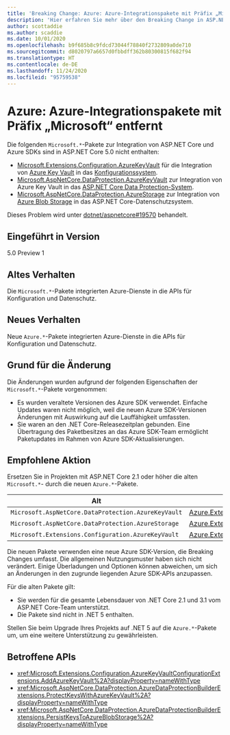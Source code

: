 ```yaml
---
title: 'Breaking Change: Azure: Azure-Integrationspakete mit Präfix „Microsoft“ entfernt'
description: 'Hier erfahren Sie mehr über den Breaking Change in ASP.NET Core 5.0 mit dem Titel „Azure: Azure-Integrationspakete mit Präfix „Microsoft“ entfernt'
author: scottaddie
ms.author: scaddie
ms.date: 10/01/2020
ms.openlocfilehash: b9f685b8c9fdcd73044f78840f2732809a0de710
ms.sourcegitcommit: d8020797a6657d0fbbdff362b80300815f682f94
ms.translationtype: HT
ms.contentlocale: de-DE
ms.lasthandoff: 11/24/2020
ms.locfileid: "95759538"
---
```

# <a name="azure-microsoft-prefixed-azure-integration-packages-removed"></a>Azure: Azure-Integrationspakete mit Präfix „Microsoft“ entfernt

Die folgenden `Microsoft.*`-Pakete zur Integration von ASP.NET Core und Azure SDKs sind in ASP.NET Core 5.0 nicht enthalten:

* [Microsoft.Extensions.Configuration.AzureKeyVault](https://www.nuget.org/packages/Microsoft.Extensions.Configuration.AzureKeyVault/) für die Integration von [Azure Key Vault](/azure/key-vault/) in das [Konfigurationssystem](/aspnet/core/fundamentals/configuration/).
* [Microsoft.AspNetCore.DataProtection.AzureKeyVault](https://www.nuget.org/packages/Microsoft.AspNetCore.DataProtection.AzureKeyVault/) zur Integration von Azure Key Vault in das [ASP.NET Core Data Protection-System](/aspnet/core/security/data-protection/introduction).
* [Microsoft.AspNetCore.DataProtection.AzureStorage](https://www.nuget.org/packages/Microsoft.AspNetCore.DataProtection.AzureStorage/) zur Integration von [Azure Blob Storage](/azure/storage/blobs/) in das ASP.NET Core-Datenschutzsystem.

Dieses Problem wird unter [dotnet/aspnetcore#19570](https://github.com/dotnet/aspnetcore/issues/19570) behandelt.

## <a name="version-introduced"></a>Eingeführt in Version

5.0 Preview 1

## <a name="old-behavior"></a>Altes Verhalten

Die `Microsoft.*`-Pakete integrierten Azure-Dienste in die APIs für Konfiguration und Datenschutz.

## <a name="new-behavior"></a>Neues Verhalten

Neue `Azure.*`-Pakete integrierten Azure-Dienste in die APIs für Konfiguration und Datenschutz.

## <a name="reason-for-change"></a>Grund für die Änderung

Die Änderungen wurden aufgrund der folgenden Eigenschaften der `Microsoft.*`-Pakete vorgenommen:

* Es wurden veraltete Versionen des Azure SDK verwendet. Einfache Updates waren nicht möglich, weil die neuen Azure SDK-Versionen Änderungen mit Auswirkung auf die Lauffähigkeit umfassten.
* Sie waren an den .NET Core-Releasezeitplan gebunden. Eine Übertragung des Paketbesitzes an das Azure SDK-Team ermöglicht Paketupdates im Rahmen von Azure SDK-Aktualisierungen.

## <a name="recommended-action"></a>Empfohlene Aktion

Ersetzen Sie in Projekten mit ASP.NET Core 2.1 oder höher die alten `Microsoft.*`- durch die neuen `Azure.*`-Pakete.

| Alt | Neu |
|--|--|
| `Microsoft.AspNetCore.DataProtection.AzureKeyVault` | [Azure.Extensions.AspNetCore.DataProtection.Keys](https://www.nuget.org/packages/Azure.Extensions.AspNetCore.DataProtection.Keys) |
| `Microsoft.AspNetCore.DataProtection.AzureStorage` | [Azure.Extensions.AspNetCore.DataProtection.Blobs](https://www.nuget.org/packages/Azure.Extensions.AspNetCore.DataProtection.Blobs) |
| `Microsoft.Extensions.Configuration.AzureKeyVault` | [Azure.Extensions.AspNetCore.Configuration.Secrets](https://www.nuget.org/packages/Azure.Extensions.AspNetCore.Configuration.Secrets) |

Die neuen Pakete verwenden eine neue Azure SDK-Version, die Breaking Changes umfasst. Die allgemeinen Nutzungsmuster haben sich nicht verändert. Einige Überladungen und Optionen können abweichen, um sich an Änderungen in den zugrunde liegenden Azure SDK-APIs anzupassen.

Für die alten Pakete gilt:

* Sie werden für die gesamte Lebensdauer von .NET Core 2.1 und 3.1 vom ASP.NET Core-Team unterstützt.
* Die Pakete sind nicht in .NET 5 enthalten.

Stellen Sie beim Upgrade Ihres Projekts auf .NET 5 auf die `Azure.*`-Pakete um, um eine weitere Unterstützung zu gewährleisten.

## <a name="affected-apis"></a>Betroffene APIs

- <xref:Microsoft.Extensions.Configuration.AzureKeyVaultConfigurationExtensions.AddAzureKeyVault%2A?displayProperty=nameWithType>
- <xref:Microsoft.AspNetCore.DataProtection.AzureDataProtectionBuilderExtensions.ProtectKeysWithAzureKeyVault%2A?displayProperty=nameWithType>
- <xref:Microsoft.AspNetCore.DataProtection.AzureDataProtectionBuilderExtensions.PersistKeysToAzureBlobStorage%2A?displayProperty=nameWithType>

<!--

### Category

ASP.NET Core

### Affected APIs

- `Overload:Microsoft.Extensions.Configuration.AzureKeyVaultConfigurationExtensions.AddAzureKeyVault`
- `Overload:Microsoft.AspNetCore.DataProtection.AzureDataProtectionBuilderExtensions.ProtectKeysWithAzureKeyVault`
- `Overload:Microsoft.AspNetCore.DataProtection.AzureDataProtectionBuilderExtensions.PersistKeysToAzureBlobStorage`

-->

